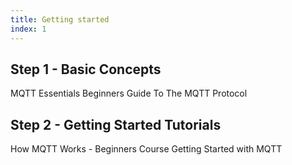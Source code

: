 ```yaml
---
title: Getting started
index: 1
---
```


## Step 1 - Basic Concepts

MQTT Essentials
Beginners Guide To The MQTT Protocol

## Step 2 - Getting Started Tutorials

How MQTT Works - Beginners Course
Getting Started with MQTT
